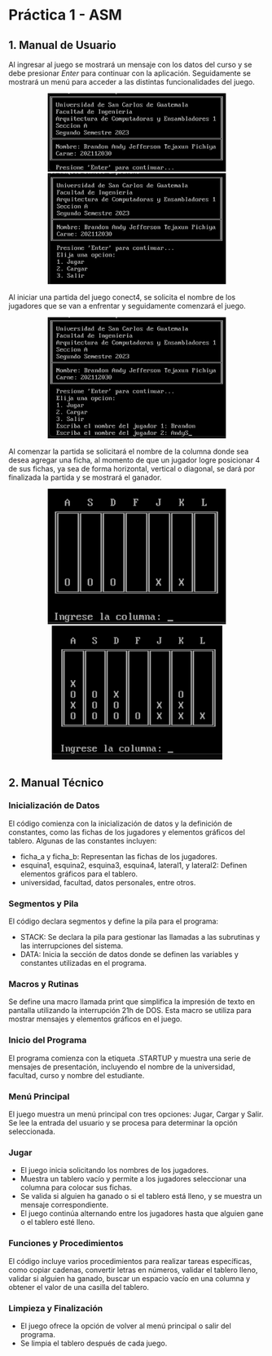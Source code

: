 # Práctica 1 - ASM
## 1. Manual de Usuario

Al ingresar al juego se mostrará un mensaje con los datos del curso y se debe presionar *Enter* para continuar con la aplicación.
Seguidamente se mostrará un menú para acceder a las distintas funcionalidades del juego.

<p align="center">
    <img src="../Img/1.png" width="350px">
    <img src="../Img/2.png" width="350px">
</p>

Al iniciar una partida del juego conect4, se solicita el nombre de los jugadores que se van a enfrentar y seguidamente comenzará el juego.

<p align="center">
    <img src="Img/3.png" width="350px">
</p>

Al comenzar la partida se solicitará el nombre de la columna donde sea desea agregar una ficha, al momento de que un jugador logre posicionar 4 de sus fichas, ya sea de forma horizontal, vertical o diagonal, se dará por finalizada la partida y se mostrará el ganador.

<p align="center">
    <img src="../Img/4.png" width="350px">
    <img src="../Img/5.png" width="335px">
</p>

## 2. Manual Técnico

### Inicialización de Datos
El código comienza con la inicialización de datos y la definición de constantes, como las fichas de los jugadores y elementos gráficos del tablero. Algunas de las constantes incluyen:

* ficha_a y ficha_b: Representan las fichas de los jugadores.
* esquina1, esquina2, esquina3, esquina4, lateral1, y lateral2: Definen elementos gráficos para el tablero.
* universidad, facultad, datos personales, entre otros.

### Segmentos y Pila
El código declara segmentos y define la pila para el programa:

* STACK: Se declara la pila para gestionar las llamadas a las subrutinas y las interrupciones del sistema.
* DATA: Inicia la sección de datos donde se definen las variables y constantes utilizadas en el programa.

### Macros y Rutinas
Se define una macro llamada print que simplifica la impresión de texto en pantalla utilizando la interrupción 21h de DOS. Esta macro se utiliza para mostrar mensajes y elementos gráficos en el juego.

### Inicio del Programa
El programa comienza con la etiqueta .STARTUP y muestra una serie de mensajes de presentación, incluyendo el nombre de la universidad, facultad, curso y nombre del estudiante.

### Menú Principal
El juego muestra un menú principal con tres opciones: Jugar, Cargar y Salir. Se lee la entrada del usuario y se procesa para determinar la opción seleccionada.

### Jugar
* El juego inicia solicitando los nombres de los jugadores.
* Muestra un tablero vacío y permite a los jugadores seleccionar una columna para colocar sus fichas.
* Se valida si alguien ha ganado o si el tablero está lleno, y se muestra un mensaje correspondiente.
* El juego continúa alternando entre los jugadores hasta que alguien gane o el tablero esté lleno.

### Funciones y Procedimientos
El código incluye varios procedimientos para realizar tareas específicas, como copiar cadenas, convertir letras en números, validar el tablero lleno, validar si alguien ha ganado, buscar un espacio vacío en una columna y obtener el valor de una casilla del tablero.

### Limpieza y Finalización
* El juego ofrece la opción de volver al menú principal o salir del programa.
* Se limpia el tablero después de cada juego.